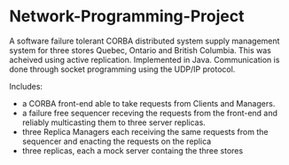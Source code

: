 # Network-Programming-Project
A software failure tolerant CORBA distributed system supply management system for three stores Quebec, Ontario and British Columbia. 
This was acheived using active replication.
Implemented in Java. Communication is done through socket programming using the UDP/IP protocol.

Includes:
- a CORBA front-end able to take requests from Clients and Managers.
- a failure free sequencer receving the requests from the front-end and reliably multicasting them to three server replicas.
- three Replica Managers each receiving the same requests from the sequencer and enacting the requests on the replica
- three replicas, each a mock server containg the three stores



